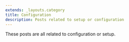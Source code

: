 ```yaml
---
extends: _layouts.category
title: Configuration
description: Posts related to setup or configuration
---
```


These posts are all related to configuration or setup.
